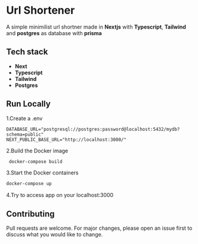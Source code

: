 # Url Shortener 

A simple minimilist url shortner made in **Nextjs** with  **Typescript**, **Tailwind** and **postgres** as database with **prisma** 



 ## Tech stack

 - **Next**
 - **Typescript**
 - **Tailwind**
 - **Postgres**

 

## Run Locally

1.Create a .env
```.env
DATABASE_URL="postgresql://postgres:password@localhost:5432/mydb?schema=public"
NEXT_PUBLIC_BASE_URL="http://localhost:3000/"
```

 
2.Build the Docker image

```bash
 docker-compose build
```
3.Start the Docker containers

```bash
docker-compose up
```
4.Try to access app on your localhost:3000
## Contributing

Pull requests are welcome. For major changes, please open an issue first
to discuss what you would like to change.